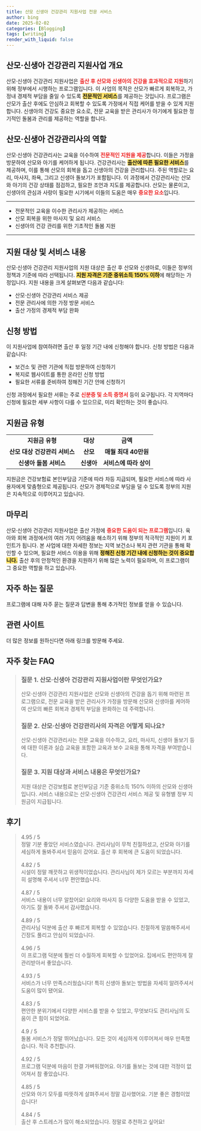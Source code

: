 ```yaml
---
title: 산모 신생아 건강관리 지원사업 전문 서비스
author: bing
date: 2025-02-02
categories: [Blogging]
tags: [writing]
render_with_liquid: false
---
```



<h2 id='산모신생아건강관리지원사업개요'>산모·신생아 건강관리 지원사업 개요</h2>

<p>산모·신생아 건강관리 지원사업은 <b><span style="color: #ee2323;">출산 후 산모와 신생아의 건강을 효과적으로 지원</span></b>하기 위해 정부에서 시행하는 프로그램입니다. 이 사업의 목적은 산모가 빠르게 회복하고, 가정내 경제적 부담을 줄일 수 있도록 <b><span style="background-color: #ffe066;">전문적인 서비스</span></b>를 제공하는 것입니다. 프로그램은 산모가 출산 후에도 안심하고 회복할 수 있도록 가정에서 직접 케어를 받을 수 있게 지원합니다. 신생아의 건강도 중요한 요소로, 전문 교육을 받은 관리사가 아기에게 필요한 정기적인 돌봄과 관리를 제공하는 역할을 합니다.</b></p>

<h2 id='건강관리사의역할'>산모·신생아 건강관리사의 역할</h2>

<p>산모·신생아 건강관리사는 교육을 이수하여 <b><span style="color: #ee2323;">전문적인 지원을 제공</span></b>합니다. 이들은 가정을 방문하여 산모와 아기를 케어하게 됩니다. 건강관리사는 <b><span style="background-color: #ffe066;">출산에 따른 필요한 서비스</span></b>를 제공하며, 이를 통해 산모의 회복을 돕고 신생아의 건강을 관리합니다. 주된 역할로는 요리, 마사지, 좌욕, 그리고 신생아 돌보기가 포함됩니다. 이 과정에서 건강관리사는 산모와 아기의 건강 상태를 점검하고, 필요한 조언과 지도를 제공합니다. 산모는 물론이고, 신생아의 관심과 사랑이 필요한 시기에서 이들의 도움은 매우 <b><span style="color: #ee2323;">중요한 요소</span></b>입니다.</p>

<hr />

<ul>
    <li>전문적인 교육을 이수한 관리사가 제공하는 서비스</li>
    <li>산모 회복을 위한 마사지 및 요리 서비스</li>
    <li>신생아의 건강 관리를 위한 기초적인 돌봄 지원</li>
</ul>

<hr />

<h2 id='지원대상및서비스내용'>지원 대상 및 서비스 내용</h2>

<p>산모·신생아 건강관리 지원사업의 지원 대상은 출산 후 산모와 신생아로, 이들은 정부의 정책과 기준에 따라 선택됩니다. <b><span style="background-color: #ffe066;">지원 자격은 기준 중위소득 150% 이하</span></b>에 해당하는 가정입니다. 지원 내용을 크게 살펴보면 다음과 같습니다:</p>

<ul>
    <li>산모·신생아 건강관리 서비스 제공</li>
    <li>전문 관리사에 의한 가정 방문 서비스</li>
    <li>출산 가정의 경제적 부담 완화</li>
</ul>

<h2 id='신청방법'>신청 방법</h2>

<p>이 지원사업에 참여하려면 출산 후 일정 기간 내에 신청해야 합니다. 신청 방법은 다음과 같습니다:</p>

<ul>
    <li>보건소 및 관련 기관에 직접 방문하여 신청하기</li>
    <li>복지로 웹사이트를 통한 온라인 신청 방법</li>
    <li>필요한 서류를 준비하여 정해진 기간 안에 신청하기</li>
</ul>

<p>신청 과정에서 필요한 서류는 주로 <b><span style="color: #ee2323;">신분증 및 소득 증명서</span></b> 등이 요구됩니다. 각 지역마다 신청에 필요한 세부 사항이 다를 수 있으므로, 미리 확인하는 것이 좋습니다.</p>

<h2 id='지원금유형'>지원금 유형</h2>

<table>
    <tr>
        <td style="text-align: center; height: 17px;"><b>지원금 유형</b></td>
        <td style="text-align: center; height: 17px;"><b>대상</b></td>
        <td style="text-align: center; height: 17px;"><b>금액</b></td>
    </tr>
    <tr>
        <td style="text-align: center; height: 17px;"><b>산모 대상 건강관리 서비스</b></td>
        <td style="text-align: center; height: 17px;"><b>산모</b></td>
        <td style="text-align: center; height: 17px;"><b>매월 최대 40만원</b></td>
    </tr>
    <tr>
        <td style="text-align: center; height: 17px;"><b>신생아 돌봄 서비스</b></td>
        <td style="text-align: center; height: 17px;"><b>신생아</b></td>
        <td style="text-align: center; height: 17px;"><b>서비스에 따라 상이</b></td>
    </tr>
</table>

<p>지원금은 건강보험료 본인부담금 기준에 따라 차등 지급되며, 필요한 서비스에 따라 사용자에게 맞춤형으로 제공됩니다. 산모가 경제적으로 부담을 덜 수 있도록 정부의 지원은 지속적으로 이루어지고 있습니다.</p>

<h2 id='마무리'>마무리</h2>

<p>산모·신생아 건강관리 지원사업은 출산 가정에 <b><span style="color: #ee2323;">중요한 도움이 되는 프로그램</span></b>입니다. 육아와 회복 과정에서의 여러 가지 어려움을 해소하기 위해 정부의 적극적인 지원이 키 포인트가 됩니다. 본 사업에 대한 자세한 정보는 지역 보건소나 복지 관련 기관을 통해 확인할 수 있으며, 필요한 서비스 이용을 위해 <b><span style="background-color: #ffe066;">정해진 신청 기간 내에 신청하는 것이 중요합니다.</span></b> 출산 후의 안정적인 환경을 지원하기 위해 많은 노력이 필요하며, 이 프로그램이 그 중요한 역할을 하고 있습니다.</p>

<h2 id='자주하는질문'>자주 하는 질문</h2>

<p>프로그램에 대해 자주 묻는 질문과 답변을 통해 추가적인 정보를 얻을 수 있습니다.</p>

<h2 id='관련사이트'>관련 사이트</h2>

<p>더 많은 정보를 원하신다면 아래 링크를 방문해 주세요.</p>


<h2 id='자주_찾는_FAQ'>자주 찾는 FAQ</h2>
<div itemscope="" itemtype="https://schema.org/FAQPage"> 
<blockquote> 
<div itemscope="" itemprop="mainEntity" itemtype="https://schema.org/Question"> 
<h3 itemprop="name">질문 1. 산모·신생아 건강관리 지원사업이란 무엇인가요?</h3> 
<div itemscope="" itemprop="acceptedAnswer" itemtype="https://schema.org/Answer"> 
<span itemprop="text"> 
<p>산모·신생아 건강관리 지원사업은 산모와 신생아의 건강을 돕기 위해 마련된 프로그램으로, 전문 교육을 받은 관리사가 가정을 방문해 산모와 신생아를 케어하여 산모의 빠른 회복과 경제적 부담을 완화하는 데 주력합니다.</p> 
</span> 
</div> 
</div> 

<div itemscope="" itemprop="mainEntity" itemtype="https://schema.org/Question"> 
<h3 itemprop="name">질문 2. 산모·신생아 건강관리사의 자격은 어떻게 되나요?</h3> 
<div itemscope="" itemprop="acceptedAnswer" itemtype="https://schema.org/Answer"> 
<span itemprop="text"> 
<p>산모·신생아 건강관리사는 전문 교육을 이수하고, 요리, 마사지, 신생아 돌보기 등에 대한 이론과 실습 교육을 포함한 교육과 보수 교육을 통해 자격을 부여받습니다.</p> 
</span> 
</div> 
</div> 

<div itemscope="" itemprop="mainEntity" itemtype="https://schema.org/Question"> 
<h3 itemprop="name">질문 3. 지원 대상과 서비스 내용은 무엇인가요?</h3> 
<div itemscope="" itemprop="acceptedAnswer" itemtype="https://schema.org/Answer"> 
<span itemprop="text"> 
<p>지원 대상은 건강보험료 본인부담금 기준 중위소득 150% 이하의 산모와 신생아입니다. 서비스 내용으로는 산모·신생아 건강관리 서비스 제공 및 유형별 정부 지원금이 지급됩니다.</p> 
</span> 
</div> 
</div> 

</blockquote> 
</div>
<h2 id='후기'>후기</h2>
<div itemscope itemtype="https://schema.org/Product">
  <blockquote>
  <div itemprop="review" itemscope itemtype="https://schema.org/Review">
      <div itemprop="reviewRating" itemscope itemtype="https://schema.org/Rating"> <span itemprop="ratingValue">4.95</span> / <span itemprop="bestRating">5</span> </div>
      <span itemprop="reviewBody">정말 기분 좋았던 서비스였습니다. 관리사님이 무척 친절하셨고, 산모와 아기를 세심하게 돌봐주셔서 믿음이 갔어요. 출산 후 회복에 큰 도움이 되었습니다.</span>
  </div>
  <br>
  <div itemprop="review" itemscope itemtype="https://schema.org/Review">
      <div itemprop="reviewRating" itemscope itemtype="https://schema.org/Rating"> <span itemprop="ratingValue">4.82</span> / <span itemprop="bestRating">5</span> </div>
      <span itemprop="reviewBody">시설이 정말 깨끗하고 위생적이었습니다. 관리사님이 제가 모르는 부분까지 자세히 설명해 주셔서 너무 편안했습니다.</span>
  </div>
  <br>
  <div itemprop="review" itemscope itemtype="https://schema.org/Review">
      <div itemprop="reviewRating" itemscope itemtype="https://schema.org/Rating"> <span itemprop="ratingValue">4.87</span> / <span itemprop="bestRating">5</span> </div>
      <span itemprop="reviewBody">서비스 내용이 너무 알찼어요! 요리와 마사지 등 다양한 도움을 받을 수 있었고, 아기도 잘 돌봐 주셔서 감사했습니다.</span>
  </div>
  <br>
  <div itemprop="review" itemscope itemtype="https://schema.org/Review">
      <div itemprop="reviewRating" itemscope itemtype="https://schema.org/Rating"> <span itemprop="ratingValue">4.89</span> / <span itemprop="bestRating">5</span> </div>
      <span itemprop="reviewBody">관리사님 덕분에 출산 후 빠르게 회복할 수 있었습니다. 친절하게 말씀해주셔서 긴장도 풀리고 안심이 되었습니다.</span>
  </div>
  <br>
  <div itemprop="review" itemscope itemtype="https://schema.org/Review">
      <div itemprop="reviewRating" itemscope itemtype="https://schema.org/Rating"> <span itemprop="ratingValue">4.96</span> / <span itemprop="bestRating">5</span> </div>
      <span itemprop="reviewBody">이 프로그램 덕분에 훨씬 더 수월하게 회복할 수 있었어요. 집에서도 편안하게 잘 관리받아서 좋았습니다.</span>
  </div>
  <br>
  <div itemprop="review" itemscope itemtype="https://schema.org/Review">
      <div itemprop="reviewRating" itemscope itemtype="https://schema.org/Rating"> <span itemprop="ratingValue">4.93</span> / <span itemprop="bestRating">5</span> </div>
      <span itemprop="reviewBody">서비스가 너무 만족스러웠습니다! 특히 신생아 돌보는 방법을 자세히 알려주셔서 도움이 많이 됐어요.</span>
  </div>
  <br>
  <div itemprop="review" itemscope itemtype="https://schema.org/Review">
      <div itemprop="reviewRating" itemscope itemtype="https://schema.org/Rating"> <span itemprop="ratingValue">4.83</span> / <span itemprop="bestRating">5</span> </div>
      <span itemprop="reviewBody"> 편안한 분위기에서 다양한 서비스를 받을 수 있었고, 무엇보다도 관리사님의 도움이 큰 힘이 되었어요.</span>
  </div>
  <br>
  <div itemprop="review" itemscope itemtype="https://schema.org/Review">
      <div itemprop="reviewRating" itemscope itemtype="https://schema.org/Rating"> <span itemprop="ratingValue">4.9</span> / <span itemprop="bestRating">5</span> </div>
      <span itemprop="reviewBody">돌봄 서비스가 정말 뛰어났습니다. 모든 것이 세심하게 이루어져서 매우 만족했습니다. 적극 추천합니다.</span>
  </div>
  <br>
  <div itemprop="review" itemscope itemtype="https://schema.org/Review">
      <div itemprop="reviewRating" itemscope itemtype="https://schema.org/Rating"> <span itemprop="ratingValue">4.92</span> / <span itemprop="bestRating">5</span> </div>
      <span itemprop="reviewBody">프로그램 덕분에 마음이 한결 가벼워졌어요. 아기를 돌보는 것에 대한 걱정이 없어져서 참 좋았습니다.</span>
  </div>
  <br>
  <div itemprop="review" itemscope itemtype="https://schema.org/Review">
      <div itemprop="reviewRating" itemscope itemtype="https://schema.org/Rating"> <span itemprop="ratingValue">4.85</span> / <span itemprop="bestRating">5</span> </div>
      <span itemprop="reviewBody">산모와 아기 모두를 따뜻하게 살펴주셔서 정말 감사했어요. 기분 좋은 경험이었습니다!</span>
  </div>
  <br>
  <div itemprop="review" itemscope itemtype="https://schema.org/Review">
      <div itemprop="reviewRating" itemscope itemtype="https://schema.org/Rating"> <span itemprop="ratingValue">4.84</span> / <span itemprop="bestRating">5</span> </div>
      <span itemprop="reviewBody">출산 후 스트레스가 많이 해소되었습니다. 정말로 추천하고 싶어요!</span>
  </div>
  </blockquote>
</div>
